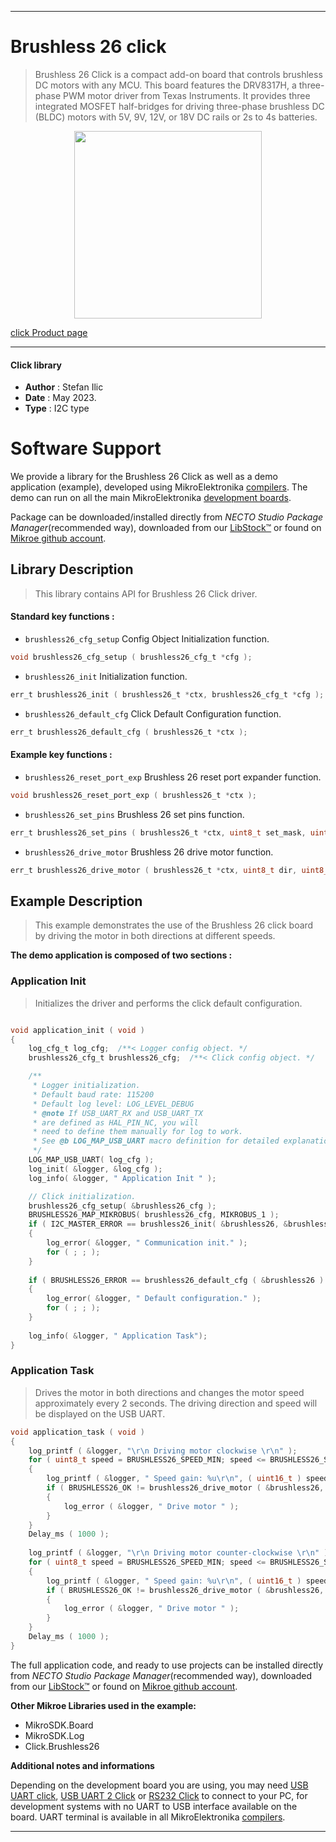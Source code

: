 
---
# Brushless 26 click

> Brushless 26 Click is a compact add-on board that controls brushless DC motors with any MCU. This board features the DRV8317H, a three-phase PWM motor driver from Texas Instruments. It provides three integrated MOSFET half-bridges for driving three-phase brushless DC (BLDC) motors with 5V, 9V, 12V, or 18V DC rails or 2s to 4s batteries.

<p align="center">
  <img src="https://download.mikroe.com/images/click_for_ide/brushless26_click.png" height=300px>
</p>

[click Product page](https://www.mikroe.com/brushless-26-click)

---


#### Click library

- **Author**        : Stefan Ilic
- **Date**          : May 2023.
- **Type**          : I2C type


# Software Support

We provide a library for the Brushless 26 Click
as well as a demo application (example), developed using MikroElektronika
[compilers](https://www.mikroe.com/necto-studio).
The demo can run on all the main MikroElektronika [development boards](https://www.mikroe.com/development-boards).

Package can be downloaded/installed directly from *NECTO Studio Package Manager*(recommended way), downloaded from our [LibStock&trade;](https://libstock.mikroe.com) or found on [Mikroe github account](https://github.com/MikroElektronika/mikrosdk_click_v2/tree/master/clicks).

## Library Description

> This library contains API for Brushless 26 Click driver.

#### Standard key functions :

- `brushless26_cfg_setup` Config Object Initialization function.
```c
void brushless26_cfg_setup ( brushless26_cfg_t *cfg );
```

- `brushless26_init` Initialization function.
```c
err_t brushless26_init ( brushless26_t *ctx, brushless26_cfg_t *cfg );
```

- `brushless26_default_cfg` Click Default Configuration function.
```c
err_t brushless26_default_cfg ( brushless26_t *ctx );
```

#### Example key functions :

- `brushless26_reset_port_exp` Brushless 26 reset port expander function.
```c
void brushless26_reset_port_exp ( brushless26_t *ctx );
```

- `brushless26_set_pins` Brushless 26 set pins function.
```c
err_t brushless26_set_pins ( brushless26_t *ctx, uint8_t set_mask, uint8_t clr_mask );
```

- `brushless26_drive_motor` Brushless 26 drive motor function.
```c
err_t brushless26_drive_motor ( brushless26_t *ctx, uint8_t dir, uint8_t speed, uint32_t time_ms );
```

## Example Description

> This example demonstrates the use of the Brushless 26 click board by driving the 
  motor in both directions at different speeds.

**The demo application is composed of two sections :**

### Application Init

> Initializes the driver and performs the click default configuration.

```c

void application_init ( void ) 
{
    log_cfg_t log_cfg;  /**< Logger config object. */
    brushless26_cfg_t brushless26_cfg;  /**< Click config object. */

    /** 
     * Logger initialization.
     * Default baud rate: 115200
     * Default log level: LOG_LEVEL_DEBUG
     * @note If USB_UART_RX and USB_UART_TX 
     * are defined as HAL_PIN_NC, you will 
     * need to define them manually for log to work. 
     * See @b LOG_MAP_USB_UART macro definition for detailed explanation.
     */
    LOG_MAP_USB_UART( log_cfg );
    log_init( &logger, &log_cfg );
    log_info( &logger, " Application Init " );

    // Click initialization.
    brushless26_cfg_setup( &brushless26_cfg );
    BRUSHLESS26_MAP_MIKROBUS( brushless26_cfg, MIKROBUS_1 );
    if ( I2C_MASTER_ERROR == brushless26_init( &brushless26, &brushless26_cfg ) ) 
    {
        log_error( &logger, " Communication init." );
        for ( ; ; );
    }
    
    if ( BRUSHLESS26_ERROR == brushless26_default_cfg ( &brushless26 ) )
    {
        log_error( &logger, " Default configuration." );
        for ( ; ; );
    }
    
    log_info( &logger, " Application Task");
}

```

### Application Task

> Drives the motor in both directions and changes the motor speed approximately every 2 seconds.
  The driving direction and speed will be displayed on the USB UART.

```c
void application_task ( void ) 
{
    log_printf ( &logger, "\r\n Driving motor clockwise \r\n" );
    for ( uint8_t speed = BRUSHLESS26_SPEED_MIN; speed <= BRUSHLESS26_SPEED_MAX; speed += 20 )
    {
        log_printf ( &logger, " Speed gain: %u\r\n", ( uint16_t ) speed );
        if ( BRUSHLESS26_OK != brushless26_drive_motor ( &brushless26, BRUSHLESS26_DIR_CW, speed, 2000 ) )
        {
            log_error ( &logger, " Drive motor " );
        }
    }
    Delay_ms ( 1000 );
    
    log_printf ( &logger, "\r\n Driving motor counter-clockwise \r\n" );
    for ( uint8_t speed = BRUSHLESS26_SPEED_MIN; speed <= BRUSHLESS26_SPEED_MAX; speed += 20 )
    {
        log_printf ( &logger, " Speed gain: %u\r\n", ( uint16_t ) speed );
        if ( BRUSHLESS26_OK != brushless26_drive_motor ( &brushless26, BRUSHLESS26_DIR_CCW, speed, 2000 ) )
        {
            log_error ( &logger, " Drive motor " );
        }
    }
    Delay_ms ( 1000 );
}
```

The full application code, and ready to use projects can be installed directly from *NECTO Studio Package Manager*(recommended way), downloaded from our [LibStock&trade;](https://libstock.mikroe.com) or found on [Mikroe github account](https://github.com/MikroElektronika/mikrosdk_click_v2/tree/master/clicks).

**Other Mikroe Libraries used in the example:**

- MikroSDK.Board
- MikroSDK.Log
- Click.Brushless26

**Additional notes and informations**

Depending on the development board you are using, you may need
[USB UART click](https://www.mikroe.com/usb-uart-click),
[USB UART 2 Click](https://www.mikroe.com/usb-uart-2-click) or
[RS232 Click](https://www.mikroe.com/rs232-click) to connect to your PC, for
development systems with no UART to USB interface available on the board. UART
terminal is available in all MikroElektronika
[compilers](https://shop.mikroe.com/compilers).

---
